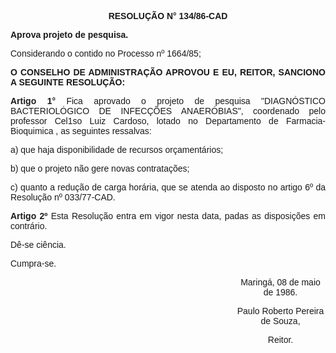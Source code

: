 <BODY>

<B><FONT FACE="Arial"><P ALIGN="CENTER">RESOLU&Ccedil;&Atilde;O  N° 134/86-CAD</P>
<P ALIGN="CENTER"></P>
<P ALIGN="JUSTIFY">Aprova projeto de pesquisa.</P>
</B><P ALIGN="JUSTIFY"></P>
<P ALIGN="JUSTIFY">Considerando o contido no Processo nº 1664/85;</P>
<P ALIGN="JUSTIFY"></P>
<B><P ALIGN="JUSTIFY">O CONSELHO DE ADMINISTRA&Ccedil;&Atilde;O APROVOU E EU, REITOR, SANCIONO A SEGUINTE RESOLU&Ccedil;&Atilde;O:</P>
</B><P ALIGN="JUSTIFY"></P>
<B><P ALIGN="JUSTIFY">Artigo 1° </B> Fica aprovado o projeto de pesquisa "DIAGN&Oacute;STICO BACTERIOL&Oacute;GICO DE INFEC&Ccedil;&Otilde;ES ANAER&Oacute;BIAS", coordenado pelo professor Cel1so Luiz Cardoso, lotado no Departamento de Farmacia-Bioquimica , as seguintes ressalvas:</P>
<P ALIGN="JUSTIFY">a) que  haja disponibilidade de recursos or&ccedil;ament&aacute;rios;</P>
<P ALIGN="JUSTIFY">b) que  o projeto n&atilde;o gere novas contrata&ccedil;&otilde;es;</P>
<P ALIGN="JUSTIFY">c) quanto a redu&ccedil;&atilde;o de carga hor&aacute;ria, que se atenda ao disposto no artigo 6º da Resolu&ccedil;&atilde;o nº 033/77-CAD.</P>
<B><P ALIGN="JUSTIFY">Artigo 2º</B>  Esta Resolu&ccedil;&atilde;o entra em vigor nesta data, padas as disposi&ccedil;&otilde;es em contr&aacute;rio.</P>
<P ALIGN="JUSTIFY">D&ecirc;-se ci&ecirc;ncia.</P>
<P ALIGN="JUSTIFY">Cumpra-se.</P>
<P ALIGN="CENTER"></P><DIR>
<DIR>
<DIR>
<DIR>
<DIR>
<DIR>
<DIR>
<DIR>
<DIR>

<P ALIGN="CENTER">Maring&aacute;, 08 de maio de 1986.</P>
<P ALIGN="CENTER"></P>
<P ALIGN="CENTER">Paulo Roberto Pereira de Souza,</P>
<P ALIGN="CENTER">Reitor.</P></DIR>
</DIR>
</DIR>
</DIR>
</DIR>
</DIR>
</DIR>
</DIR>
</DIR>
</FONT></BODY>

